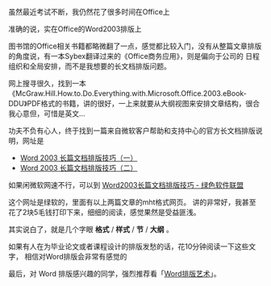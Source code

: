 

虽然最近考试不断，我仍然花了很多时间在Office上

准确的说，实在Office的Word2003排版上

图书馆的Office相关书籍都略微翻了一点，感觉都比较入门，没有从整篇文章排版的角度说，有一本Sybex翻译过来的《Office商务应用》，则是偏向于公司的
日程组织和全局安排，而不是我想要的长文档排版问题。

网上搜寻很久，找到一本《McGraw.Hill.How.to.Do.Everything.with.Microsoft.Office.2003.eBook-
DDU》PDF格式的书籍，讲的很好，一上来就要从大纲视图来安排文章结构，很合我心意但，可惜是英文...

功夫不负有心人，终于找到一篇来自微软客户帮助和支持中心的官方长文档排版说明，网址是

*   [Word 2003 长篇文档排版技巧（一）](https://support.microsoft.com/zh-cn/help/890700)
*   [Word 2003 长篇文档排版技巧（二）](https://support.microsoft.com/zh-cn/help/890701)

如果闲微软网速不行，可以到
[Word2003长篇文档排版技巧 - 绿色软件联盟](http://www.xdowns.com/soft/188/215/2006/Soft_27802.html)

这个网址是绿软的，里面有以上两篇文章的mht格式网页。
讲的非常好，我甚至花了2块5毛钱打印下来，细细的阅读，感觉果然是受益匪浅。

其实说白了，就是几个字眼 **格式** / **样式** / **节** / **大纲** 。

如果有人在为毕业论文或者课程设计的排版发愁的话，花10分钟阅读一下这些文字，
相信对Word排版会非常有感觉的

最后，对 Word 排版感兴趣的同学，强烈推荐看「[Word排版艺术](https://book.douban.com/subject/1193565/)」。

